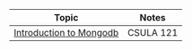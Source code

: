 
| Topic     | Notes |
| --- | --- |
| [Introduction to Mongodb][1] | CSULA 121 |

[1]: introduction-nosql.md
